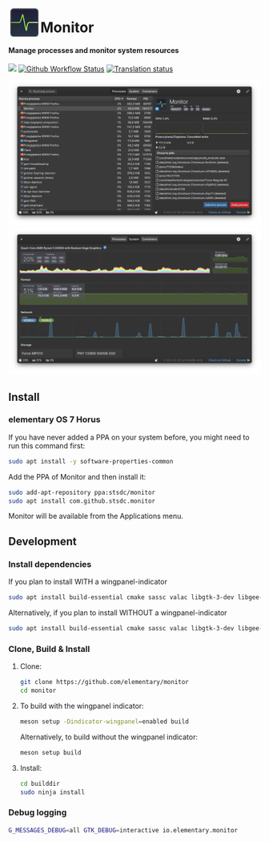 <p align="center">
    <img align="left" width="64" height="64" src="data/icons/64/io.elementary.monitor.svg">
    <h1 class="rich-diff-level-zero">Monitor</h1>
</p>

<h4 align="left">Manage processes and monitor system resources</h4>

[![](https://img.shields.io/github/release/elementary/monitor.svg)]()
[![Github Workflow Status](https://github.com/elementary/monitor/actions/workflows/ci.yml/badge.svg)]()
[![Translation status](https://l10n.elementary.io/widget/desktop/monitor/svg-badge.svg)](https://l10n.elementary.io/engage/desktop/)

![Monitor Screenshot](https://github.com/elementary/monitor/raw/main/data/screenshots/monitor-processes.png)
![Monitor Screenshot](https://github.com/elementary/monitor/raw/main/data/screenshots/monitor-system.png)

## Install

### elementary OS 7 Horus

If you have never added a PPA on your system before, you might need to run this command first:

```bash
sudo apt install -y software-properties-common
```

Add the PPA of Monitor and then install it:

```bash
sudo add-apt-repository ppa:stsdc/monitor
sudo apt install com.github.stsdc.monitor
```

Monitor will be available from the Applications menu.

## Development

### Install dependencies

If you plan to install WITH a wingpanel-indicator

```bash
sudo apt install build-essential cmake sassc valac libgtk-3-dev libgee-0.8-dev libgranite-dev libgtop2-dev libwnck-3-dev libhandy-1-dev libudisks2-dev libjson-glib-dev libflatpak-dev libxnvctrl-dev liblivechart-1-dev libpci-dev libwingpanel-dev
```

Alternatively, if you plan to install WITHOUT a wingpanel-indicator

```bash
sudo apt install build-essential cmake sassc valac libgtk-3-dev libgee-0.8-dev libgranite-dev libgtop2-dev libwnck-3-dev libhandy-1-dev libudisks2-dev libjson-glib-dev libflatpak-dev libxnvctrl-dev liblivechart-1-dev libpci-dev
```


### Clone, Build & Install

1. Clone:
   ```bash
   git clone https://github.com/elementary/monitor
   cd monitor
   ```

2. To build with the wingpanel indicator:
   ```bash
   meson setup -Dindicator-wingpanel=enabled build
   ```
   Alternatively, to build without the wingpanel indicator:
   ```bash
   meson setup build
   ```

3. Install:
   ```bash
   cd builddir
   sudo ninja install
   ```

### Debug logging

```bash
G_MESSAGES_DEBUG=all GTK_DEBUG=interactive io.elementary.monitor
```
